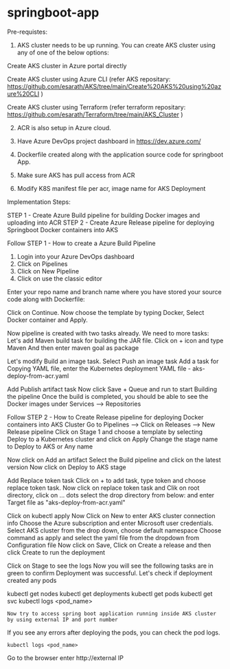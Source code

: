 # springboot-app

Pre-requistes:
1. AKS cluster needs to be up running. You can create AKS cluster using any of one of the below options:


Create AKS cluster in Azure portal directly

Create AKS cluster using Azure CLI (refer AKS repositary: https://github.com/esarath/AKS/tree/main/Create%20AKS%20using%20azure%20CLI )

Create AKS cluster using Terraform (refer terraform repositary: https://github.com/esarath/Terraform/tree/main/AKS_Cluster )

2. ACR is also setup in Azure cloud. 

3. Have Azure DevOps project dashboard in 
       https://dev.azure.com/
       
4. Dockerfile created along with the application source code for springboot App.

5. Make sure AKS has pull access from ACR

6. Modify K8S manifest file per acr, image name for AKS Deployment

Implementation Steps:

STEP 1 - Create Azure Build pipeline for building Docker images and uploading into ACR
STEP 2 - Create Azure Release pipeline for deploying Springboot Docker containers into AKS
 
Follow STEP 1 - How to create a Azure Build Pipeline

1. Login into your Azure DevOps dashboard
2. Click on Pipelines
3. Click on New Pipeline
4. Click on use the classic editor

Enter your repo name and branch name where you have stored your source code along with Dockerfile:

Click on Continue. Now choose the template by typing Docker, Select Docker container and Apply.

Now pipeline is created with two tasks already. We need to more tasks:
Let's add Maven build task for building the JAR file.
Click on + icon and type Maven
And then enter maven goal as package

Let's modify Build an image task.
Select Push an image task
Add a task for Copying YAML file, enter the Kubernetes deployment YAML file - aks-deploy-from-acr.yaml

Add Publish artifact task
Now click Save + Queue and run to start Building the pipeline
Once the build is completed, you should be able to see the Docker images under 
Services --> Repositories

Follow STEP 2 - How to Create Release pipeline for deploying Docker containers into AKS Cluster 
Go to Pipelines --> Click on Releases --> New Release pipeline
Click on Stage 1 and choose a template by selecting
Deploy to a Kubernetes cluster and click on Apply
Change the stage name to Deploy to AKS or Any name

Now click on Add an artifact
Select the Build pipeline and click on the latest version
Now click on Deploy to AKS stage

Add Replace token task
Click on + to add task, type token and choose replace token task. 
Now click on replace token task and Clik on root directory, click on ... dots
 select the drop directory from below:
 and enter Target file as  "aks-deploy-from-acr.yaml"
 
 Click on kubectl apply
 Now Click on New to enter AKS cluster connection info
 Choose the Azure subscription and enter Microsoft user credentials.
 Select AKS cluster from the drop down, choose default namespace
 Choose command as apply and select the yaml file from the dropdown from Configuration file 
 Now click on Save,
Click on Create a release
and then click Create to run the deployment

Click on Stage to see the logs
Now you will see the following tasks are in green to confirm Deployment was successful.
Let's check if deployment created any pods

  kubectl get nodes
	kubectl get deployments
	kubectl get pods
	kubectl get svc
	kubectl logs <pod_name>
	
	Now try to access spring boot application running inside AKS cluster by using external IP and port number

  If you see any errors after deploying the pods, you can check the pod logs.
    
    kubectl logs <pod_name>

  Go to the browser enter http://external IP
  

  










